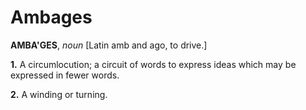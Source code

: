 # Ambages

**AMBA'GES**, _noun_ \[Latin amb and ago, to drive.\]

**1.** A circumlocution; a circuit of words to express ideas which may be expressed in fewer words.

**2.** A winding or turning.